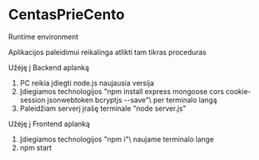 # CentasPrieCento

Runtime environment

Aplikacijos paleidimui reikalinga atlikti tam tikras proceduras

Užėję į Backend aplanką
1. PC reikia įdiegti node.js naujausia versija
2. Įdiegiamos technologijos "npm install express mongoose cors cookie-session jsonwebtoken bcryptjs --save"\ per terminalo langą
3. Paleidžiam serverį įrašę terminale "node server.js"

Užėję į Frontend aplanką
1. Įdiegiamos technologijos "npm i"\ naujame terminalo lange
2. npm start

